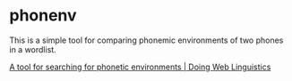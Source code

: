 phonenv
=======

This is a simple tool for comparing phonemic environments of two phones in a 
wordlist.

<p><a title="A tool for searching for phonetic environments | Doing Web Linguistics" href="http://www.fileslip.net/blog/a-tool-for-searching-for-phonetic-environments/">A tool for searching for phonetic environments | Doing Web Linguistics</a></p>
